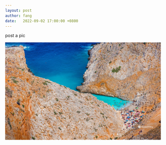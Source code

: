 ```yaml
---
layout: post
author: fang
date:   2022-09-02 17:00:00 +0800
---
```

post a pic

![wallpaper](/assets/BingWallpaper.jpg)
